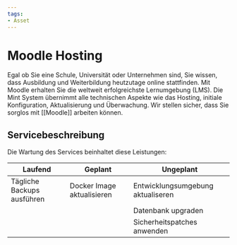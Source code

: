 ```yaml
---
tags:
- Asset
---
```

# Moodle Hosting

Egal ob Sie eine Schule, Universität oder Unternehmen sind, Sie wissen, dass Ausbildung und Weiterbildung heutzutage online stattfinden. Mit Moodle erhalten Sie die weltweit erfolgreichste Lernumgebung (LMS). Die Mint System übernimmt alle technischen Aspekte wie das Hosting, initiale Konfiguration, Aktualisierung und Überwachung. Wir stellen sicher, dass Sie sorglos mit [[Moodle]] arbeiten können.

## Servicebeschreibung

Die Wartung des Services beinhaltet diese Leistungen:

| Laufend                    | Geplant                    | Ungeplant                         |
| -------------------------- | -------------------------- | --------------------------------- |
| Tägliche Backups ausführen | Docker Image aktualisieren | Entwicklungsumgebung aktualiseren |
|                            |                            | Datenbank upgraden                |
|                            |                            | Sicherheitspatches anwenden                                  |
